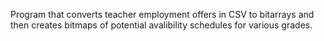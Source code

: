 Program that converts teacher employment offers in CSV to bitarrays and then creates bitmaps of potential avalibility schedules for various grades.
